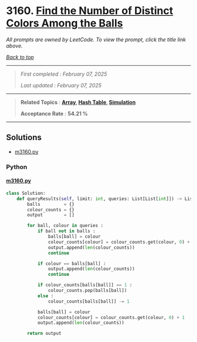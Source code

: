 # 3160. [Find the Number of Distinct Colors Among the Balls](<https://leetcode.com/problems/find-the-number-of-distinct-colors-among-the-balls>)

*All prompts are owned by LeetCode. To view the prompt, click the title link above.*

*[Back to top](<../README.md>)*

------

> *First completed : February 07, 2025*
>
> *Last updated : February 07, 2025*

------

> **Related Topics** : **[Array](<by_topic/Array.md>), [Hash Table](<by_topic/Hash Table.md>), [Simulation](<by_topic/Simulation.md>)**
>
> **Acceptance Rate** : **54.21 %**

------

## Solutions

- [m3160.py](<../my-submissions/m3160.py>)
### Python
#### [m3160.py](<../my-submissions/m3160.py>)
```Python
class Solution:
    def queryResults(self, limit: int, queries: List[List[int]]) -> List[int]:
        balls         = {}
        colour_counts = {}
        output        = []

        for ball, colour in queries :
            if ball not in balls :
                balls[ball] = colour
                colour_counts[colour] = colour_counts.get(colour, 0) + 1
                output.append(len(colour_counts))
                continue

            if colour == balls[ball] :
                output.append(len(colour_counts))
                continue

            if colour_counts[balls[ball]] == 1 :
                colour_counts.pop(balls[ball])
            else :
                colour_counts[balls[ball]] -= 1

            balls[ball] = colour
            colour_counts[colour] = colour_counts.get(colour, 0) + 1
            output.append(len(colour_counts))

        return output
```

